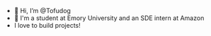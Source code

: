 - 👋 Hi, I’m @Tofudog
- 🌱 I'm a student at Emory University and an SDE intern at Amazon
- I love to build projects!
